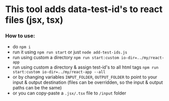 # This tool adds data-test-id's to react files (jsx, tsx)
### How to use:
* do `npm i`
* run it using `npm run start` or just `node add-test-ids.js`
* run using custom a directory `npm run start:custom io-dir=../my/react-app`
* run using custom a directory & assign test-id's to all html tags 
`npm run start:custom io-dir=../my/react-app --all`
* or by changing variables `INPUT_FOLDER`, `OUTPUT_FOLDER` to point to your input & output destination
(files can be overridden, so the input & output paths can be the same)
* or you can copy-paste a `.jsx/.tsx` file to `/input` folder 
